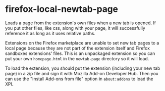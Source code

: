 # firefox-local-newtab-page
Loads a page from the extension's own files when a new tab is opened.
If you put other files, like css, along with your page, it will successfully reference it as long as it uses relative paths.

Extensions on the Firefox marketplace are unable to set new tab pages to a local page because they are not part of the extension itself and Firefox sandboxes extensions' files. This is an unpackaged extension so you can put your own `homepage.html` in the `newtab-page` directory so it will load.

To load the extension, you should put the extension (including your new tab page) in a zip file and sign it with Mozilla Add-on Developer Hub. Then you can use the "Install Add-ons from file" option in `about:addons` to load the XPI.
